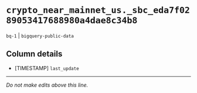 # `crypto_near_mainnet_us._sbc_eda7f0289053417688980a4dae8c34b8`
`bq-1` | `bigquery-public-data`

## Column details
* [TIMESTAMP] `last_update`

-------------------------------------------------------------------------------
*Do not make edits above this line.*
